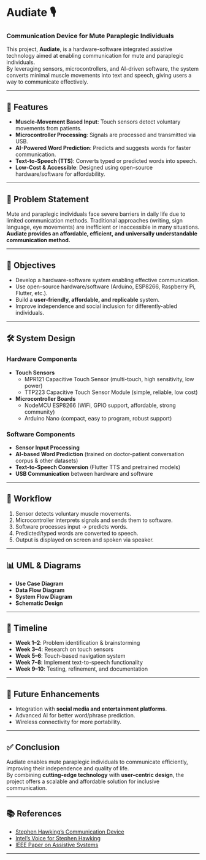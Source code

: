 # Audiate 🎙️
### Communication Device for Mute Paraplegic Individuals

This project, **Audiate**, is a hardware-software integrated assistive technology aimed at enabling communication for mute and paraplegic individuals.  
By leveraging sensors, microcontrollers, and AI-driven software, the system converts minimal muscle movements into text and speech, giving users a way to communicate effectively.

---

## 🚀 Features
- **Muscle-Movement Based Input**: Touch sensors detect voluntary movements from patients.  
- **Microcontroller Processing**: Signals are processed and transmitted via USB.  
- **AI-Powered Word Prediction**: Predicts and suggests words for faster communication.  
- **Text-to-Speech (TTS)**: Converts typed or predicted words into speech.  
- **Low-Cost & Accessible**: Designed using open-source hardware/software for affordability.  

---

## 📌 Problem Statement
Mute and paraplegic individuals face severe barriers in daily life due to limited communication methods. Traditional approaches (writing, sign language, eye movements) are inefficient or inaccessible in many situations.  
**Audiate provides an affordable, efficient, and universally understandable communication method.**

---

## 🎯 Objectives
- Develop a hardware-software system enabling effective communication.  
- Use open-source hardware/software (Arduino, ESP8266, Raspberry Pi, Flutter, etc.).  
- Build a **user-friendly, affordable, and replicable** system.  
- Improve independence and social inclusion for differently-abled individuals.  

---

## 🛠️ System Design
### Hardware Components
- **Touch Sensors**  
  - MPR121 Capacitive Touch Sensor (multi-touch, high sensitivity, low power)  
  - TTP223 Capacitive Touch Sensor Module (simple, reliable, low cost)  
- **Microcontroller Boards**  
  - NodeMCU ESP8266 (WiFi, GPIO support, affordable, strong community)  
  - Arduino Nano (compact, easy to program, robust support)  

### Software Components
- **Sensor Input Processing**  
- **AI-based Word Prediction** (trained on doctor-patient conversation corpus & other datasets)  
- **Text-to-Speech Conversion** (Flutter TTS and pretrained models)  
- **USB Communication** between hardware and software  

---

## 🔄 Workflow
1. Sensor detects voluntary muscle movements.  
2. Microcontroller interprets signals and sends them to software.  
3. Software processes input → predicts words.  
4. Predicted/typed words are converted to speech.  
5. Output is displayed on screen and spoken via speaker.  

---

## 📊 UML & Diagrams
- **Use Case Diagram**  
- **Data Flow Diagram**  
- **System Flow Diagram**  
- **Schematic Design**  

---

## 📅 Timeline
- **Week 1–2**: Problem identification & brainstorming  
- **Week 3–4**: Research on touch sensors  
- **Week 5–6**: Touch-based navigation system  
- **Week 7–8**: Implement text-to-speech functionality  
- **Week 9–10**: Testing, refinement, and documentation  

---

## 🔮 Future Enhancements
- Integration with **social media and entertainment platforms**.  
- Advanced AI for better word/phrase prediction.  
- Wireless connectivity for more portability.  

---

## ✅ Conclusion
Audiate enables mute paraplegic individuals to communicate efficiently, improving their independence and quality of life.  
By combining **cutting-edge technology** with **user-centric design**, the project offers a scalable and affordable solution for inclusive communication.

---

## 📚 References
- [Stephen Hawking’s Communication Device](https://www.scienceabc.com/innovation/stephen-hawking-cheek-communication-help-computer-speech-generating-device.html)  
- [Intel’s Voice for Stephen Hawking](https://www.wired.com/2015/01/intel-gave-stephen-hawking-voice/)  
- [IEEE Paper on Assistive Systems](https://ieeexplore.ieee.org/stamp/stamp.jsp?arnumber=9945963)  

---
